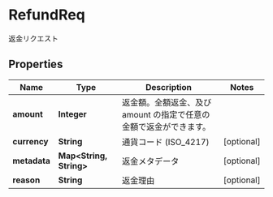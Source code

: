 

# RefundReq

返金リクエスト
## Properties

Name | Type | Description | Notes
------------ | ------------- | ------------- | -------------
**amount** | **Integer** | 返金額。全額返金、及び amount の指定で任意の金額で返金ができます。 | 
**currency** | **String** | 通貨コード (ISO_4217) |  [optional]
**metadata** | **Map&lt;String, String&gt;** | 返金メタデータ |  [optional]
**reason** | **String** | 返金理由 |  [optional]



